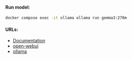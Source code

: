 #### Run model:
```bash
docker compose exec -it ollama ollama run gemma3:270m
```

#### URLs:
- [Documentation](https://docs.ollama.com/)
- [open-webui](https://github.com/open-webui/open-webui/pkgs/container/open-webui)
- [ollama](https://hub.docker.com/r/ollama/ollama/tags)
